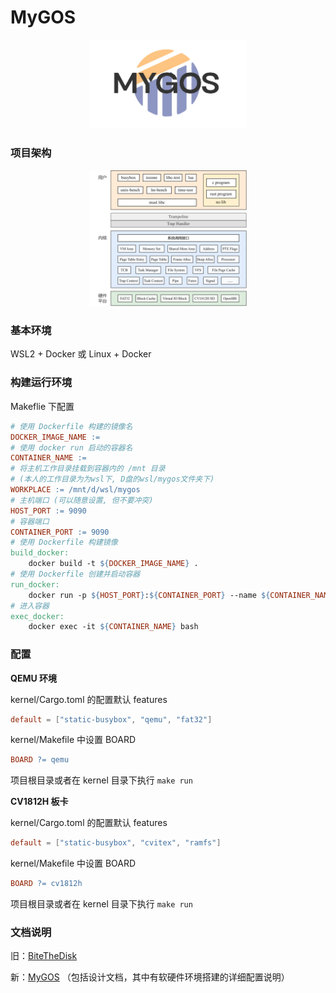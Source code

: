 # MyGOS

<div align="center">
  <img width = "50%" img src="docs/MyGOS/imgs/MyGOS.png" />
</div>

### 项目架构

<div align="center">
  <img width = "50%" img src="docs/MyGOS/imgs/paper-arch.png" />
</div>

### 基本环境

WSL2  + Docker 或 Linux + Docker

### 构建运行环境

Makeflie 下配置

```makefile
# 使用 Dockerfile 构建的镜像名
DOCKER_IMAGE_NAME :=
# 使用 docker run 启动的容器名
CONTAINER_NAME :=
# 将主机工作目录挂载到容器内的 /mnt 目录
# (本人的工作目录为为wsl下, D盘的wsl/mygos文件夹下)
WORKPLACE := /mnt/d/wsl/mygos
# 主机端口 (可以随意设置, 但不要冲突)
HOST_PORT := 9090
# 容器端口
CONTAINER_PORT := 9090
# 使用 Dockerfile 构建镜像
build_docker:
	docker build -t ${DOCKER_IMAGE_NAME} .
# 使用 Dockerfile 创建并启动容器
run_docker:
	docker run -p ${HOST_PORT}:${CONTAINER_PORT} --name ${CONTAINER_NAME} -v ${WORKPLACE}:/mnt -w /mnt -it -d ${DOCKER_IMAGE_NAME} bash
# 进入容器
exec_docker:
	docker exec -it ${CONTAINER_NAME} bash
```

### 配置

**QEMU 环境**

kernel/Cargo.toml 的配置默认 features

```toml
default = ["static-busybox", "qemu", "fat32"]
```
kernel/Makefile 中设置 BOARD

```makefile
BOARD ?= qemu
```

项目根目录或者在 kernel 目录下执行  `make run`

**CV1812H 板卡**

kernel/Cargo.toml 的配置默认 features

```toml
default = ["static-busybox", "cvitex", "ramfs"]
```

kernel/Makefile 中设置 BOARD

```makefile
BOARD ?= cv1812h
```

项目根目录或者在 kernel 目录下执行  `make run`

### 文档说明

旧：[BiteTheDisk](docs/BiteTheDisk)

新：[MyGOS](docs/MyGOS) （包括设计文档，其中有软硬件环境搭建的详细配置说明）

